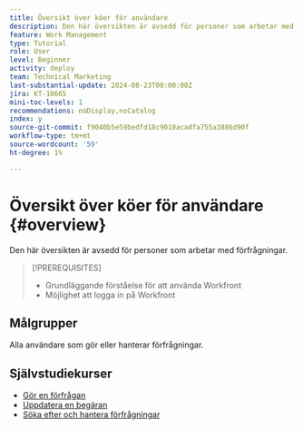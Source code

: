 ```yaml
---
title: Översikt över köer för användare
description: Den här översikten är avsedd för personer som arbetar med förfrågningar.
feature: Work Management
type: Tutorial
role: User
level: Beginner
activity: deploy
team: Technical Marketing
last-substantial-update: 2024-08-23T00:00:00Z
jira: KT-10665
mini-toc-levels: 1
recommendations: noDisplay,noCatalog
index: y
source-git-commit: f9040b5e59bedfd18c9010acadfa755a3886d90f
workflow-type: tm+mt
source-wordcount: '59'
ht-degree: 1%

---
```



# Översikt över köer för användare {#overview}

Den här översikten är avsedd för personer som arbetar med förfrågningar.

>[!PREREQUISITES]
>
>* Grundläggande förståelse för att använda Workfront
>* Möjlighet att logga in på Workfront

## Målgrupper

Alla användare som gör eller hanterar förfrågningar.

## Självstudiekurser

* [Gör en förfrågan](/help/manage-work/issues-requests/make-a-request.md)
* [Uppdatera en begäran](/help/manage-work/issues-requests/update-a-request.md)
* [Söka efter och hantera förfrågningar](/help/manage-work/issues-requests/find-requests.md)

